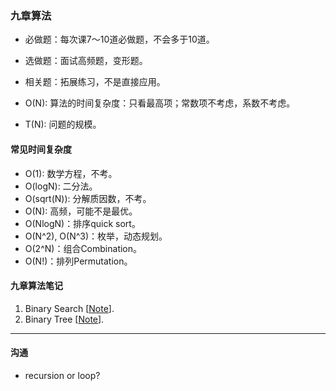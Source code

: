 
### 九章算法

* 必做题：每次课7～10道必做题，不会多于10道。
* 选做题：面试高频题，变形题。
* 相关题：拓展练习，不是直接应用。

* O(N): 算法的时间复杂度：只看最高项；常数项不考虑，系数不考虑。
* T(N): 问题的规模。

#### 常见时间复杂度
* O(1): 数学方程，不考。
* O(logN): 二分法。
* O(sqrt(N)): 分解质因数，不考。
* O(N): 高频，可能不是最优。
* O(NlogN)：排序quick sort。
* O(N^2), O(N^3)：枚举，动态规划。
* O(2^N)：组合Combination。
* O(N!)：排列Permutation。

#### 九章算法笔记
1. Binary Search [[Note](binary_search)].
1. Binary Tree [[Note](tree)].
___
#### 沟通
* recursion or loop?
